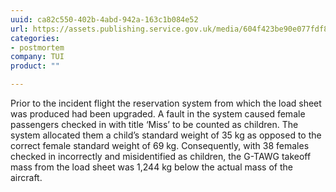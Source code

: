 ```yaml
---
uuid: ca82c550-402b-4abd-942a-163c1b084e52
url: https://assets.publishing.service.gov.uk/media/604f423be90e077fdf88493f/Boeing_737-8K5_G-TAWG_04-21.pdf
categories:
- postmortem
company: TUI
product: ""

---
```


Prior to the incident flight the reservation system from which the load sheet was produced had been upgraded. A fault in the system caused female passengers checked in with title ‘Miss’ to be counted as children. The system allocated them a child’s standard weight of 35 kg as opposed to the correct female standard weight of 69 kg. Consequently, with 38 females checked in incorrectly and misidentified as children, the G-TAWG takeoff mass from the load sheet was 1,244 kg below the actual mass of the aircraft.

